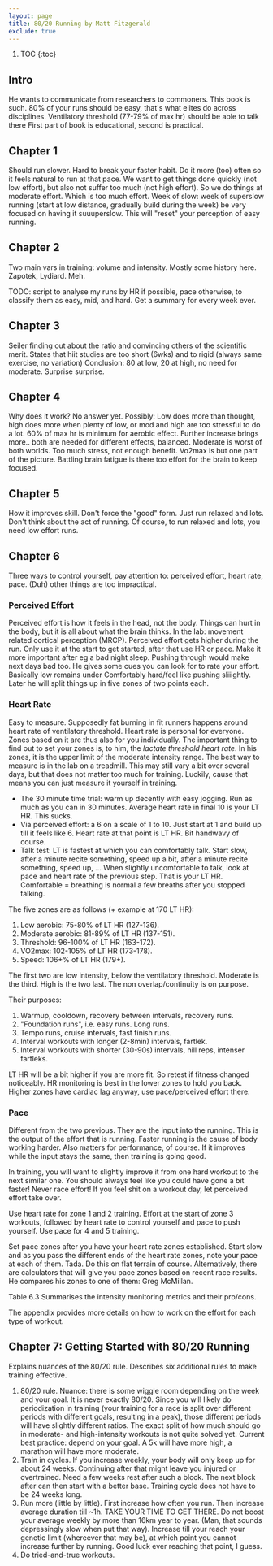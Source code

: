 ```yaml
---
layout: page
title: 80/20 Running by Matt Fitzgerald
exclude: true
---
```


1. TOC
{:toc}

## Intro

He wants to communicate from researchers to commoners. This book is such.  80%
of your runs should be easy, that's what elites do across disciplines.
Ventilatory threshold (77-79% of max hr) should be able to talk there First
part of book is educational, second is practical.

## Chapter 1

Should run slower. Hard to break your faster habit. Do it more (too) often so
it feels natural to run at that pace.  We want to get things done quickly (not
low effort), but also not suffer too much (not high effort). So we do things at
moderate effort. Which is too much effort.  Week of slow: week of superslow
running (start at low distance, gradually build during the week) be very
focused on having it suuuperslow. This will "reset" your perception of easy
running.

## Chapter 2

Two main vars in training: volume and intensity.  Mostly some history here.
Zapotek, Lydiard. Meh.

TODO: script to analyse my runs by HR if possible, pace otherwise, to classify them as easy, mid, and hard. Get a summary for every week ever.

## Chapter 3

Seiler finding out about the ratio and convincing others of the scientific
merit.  States that hiit studies are too short (6wks) and to rigid (always same
exercise, no variation) Conclusion: 80 at low, 20 at high, no need for
moderate. Surprise surprise.

## Chapter 4

Why does it work? No answer yet. Possibly: Low does more than thought, high
does more when plenty of low, or mod and high are too stressful to do a lot.
60% of max hr is minimum for aerobic effect. Further increase brings more..
both are needed for different effects, balanced.  Moderate is worst of both
worlds. Too much stress, not enough benefit.  Vo2max is but one part of the
picture. Battling brain fatigue is there too effort for the brain to keep
focused.

## Chapter 5

How it improves skill. Don't force the "good" form. Just run relaxed and lots.
Don't think about the act of running. Of course, to run relaxed and lots, you need
low effort runs.

## Chapter 6

Three ways to control yourself, pay attention to: perceived effort, heart rate,
pace. (Duh) other things are too impractical.

### Perceived Effort

Perceived effort is how it feels in the head, not the body. Things can hurt in
the body, but it is all about what the brain thinks. In the lab: movement
related cortical perception (MRCP). Perceived effort gets higher during the
run. Only use it at the start to get started, after that use HR or pace. Make
it more important after eg a bad night sleep. Pushing through would make next
days bad too. He gives some cues you can look for to rate your effort.
Basically low remains under Comfortably hard/feel like pushing sliiightly.
Later he will split things up in five zones of two points each.

### Heart Rate

Easy to measure. Supposedly fat burning in fit runners happens around heart
rate of ventilatory threshold. Heart rate is personal for everyone. Zones based
on it are thus also for you individually. The important thing to find out to
set your zones is, to him, the *lactate threshold heart rate*. In his zones, it
is the upper limit of the moderate intensity range. The best way to measure is
in the lab on a treadmill. This may still vary a bit over several days, but
that does not matter too much for training. Luckily, cause that means you can
just measure it yourself in training.

- The 30 minute time trial: warm up decently with easy jogging. Run as much as
  you can in 30 minutes. Average heart rate in final 10 is your LT HR. This
  sucks.
- Via perceived effort: a 6 on a scale of 1 to 10. Just start at 1 and build up
  till it feels like 6. Heart rate at that point is LT HR. Bit handwavy of
  course.
- Talk test: LT is fastest at which you can comfortably talk. Start slow, after
  a minute recite something, speed up a bit, after a minute recite something,
  speed up, ... When slightly uncomfortable to talk, look at pace and heart
  rate of the previous step. That is your LT HR. Comfortable = breathing is
  normal a few breaths after you stopped talking.

The five zones are as follows (+ example at 170 LT HR):

1. Low aerobic: 75-80% of LT HR (127-136).
2. Moderate aerobic: 81-89% of LT HR (137-151).
3. Threshold: 96-100% of LT HR (163-172).
4. VO2max: 102-105% of LT HR (173-178).
5. Speed: 106+% of LT HR (179+).

The first two are low intensity, below the ventilatory threshold. Moderate is
the third.  High is the two last. The non overlap/continuity is on purpose.

Their purposes:

1. Warmup, cooldown, recovery between intervals, recovery runs.
2. "Foundation runs", i.e. easy runs. Long runs.
3. Tempo runs, cruise intervals, fast finish runs.
4. Interval workouts with longer (2-8min) intervals, fartlek.
5. Interval workouts with shorter (30-90s) intervals, hill reps, intenser fartleks.

LT HR will be a bit higher if you are more fit. So retest if fitness changed
noticeably. HR monitoring is best in the lower zones to hold you back. Higher
zones have cardiac lag anyway, use pace/perceived effort there.

### Pace

Different from the two previous. They are the input into the running. This is
the output of the effort that is running. Faster running is the cause of body
working harder. Also matters for performance, of course. If it improves while
the input stays the same, then training is going good.

In training, you will want to slightly improve it from one hard workout to the
next similar one.  You should always feel like you could have gone a bit
faster! Never race effort! If you feel shit on a workout day, let perceived
effort take over.

Use heart rate for zone 1 and 2 training. Effort at the start of zone 3
workouts, followed by heart rate to control yourself and pace to push yourself.
Use pace for 4 and 5 training.

Set pace zones after you have your heart rate zones established. Start slow and
as you pass the different ends of the heart rate zones, note your pace at each
of them. Tada.  Do this on flat terrain of course. Alternatively, there are
calculators that will give you pace zones based on recent race results. He
compares his zones to one of them: Greg McMillan.

Table 6.3 Summarises the intensity monitoring metrics and their pro/cons.

The appendix provides more details on how to work on the effort for each type
of workout.

## Chapter 7: Getting Started with 80/20 Running

Explains nuances of the 80/20 rule. Describes six additional rules to make
training effective.

1. 80/20 rule. Nuance: there is some wiggle room depending on the week and your
   goal. It is never exactly 80/20. Since you will likely do periodization in
   training (your training for a race is split over different periods with
   different goals, resulting in a peak), those different periods will have
   slightly different ratios.  The exact split of how much should go in
   moderate- and high-intensity workouts is not quite solved yet. Current best
   practice: depend on your goal.  A 5k will have more high, a marathon will
   have more moderate.
2. Train in cycles. If you increase weekly, your body will only keep up for
   about 24 weeks. Continuing after that might leave you injured or
   overtrained. Need a few weeks rest after such a block. The next block after
   can then start with a better base.  Training cycle does not have to be 24
   weeks long.
3. Run more (little by little). First increase how often you run. Then increase
   average duration till ~1h. TAKE YOUR TIME TO GET THERE. Do not boost your
   average weekly by more than 16km year to year. (Man, that sounds
   depressingly slow when put that way). Increase till your reach your genetic
   limit (whereever that may be), at which point you cannot increase further by
   running. Good luck ever reaching that point, I guess.
4. Do tried-and-true workouts.

